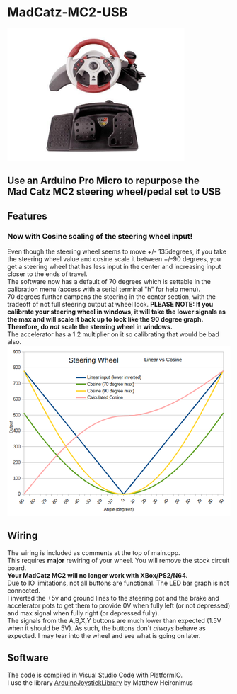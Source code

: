 # MadCatz-MC2-USB
<img src="https://github.com/crstrand/MadCatz-MC2-USB/blob/main/images/Mad Catz MC2.jpg" alt="MadCatz MC2 Racing Wheel" width="400"/><br>
## Use an Arduino Pro Micro to repurpose the <br>Mad Catz MC2 steering wheel/pedal set to USB<br>
## Features
### Now with Cosine scaling of the steering wheel input!<br>
Even though the steering wheel seems to move +/- 135degrees, if you take the steering wheel value and cosine scale it between +/-90 degrees, you get a steering wheel that has less input in the center and increasing input closer to the ends of travel.<br>
The software now has a default of 70 degrees which is settable in the calibration menu (access with a serial terminal "h" for help menu).<br>
70 degrees further dampens the steering in the center section, with the tradeoff of not full steering output at wheel lock.
**PLEASE NOTE: If you calibrate your steering wheel in windows, it will take the lower signals as the max and will scale it back up to look like the 90 degree graph.<br>
Therefore, do *not* scale the steering wheel in windows.**<br>
The accelerator has a 1.2 multiplier on it so calibrating that would be bad also.<br>
![Linear_vs_Cosine_graph.png](Linear_vs_Cosine_graph.png)
## Wiring
The wiring is included as comments at the top of main.cpp.<br>
This requires **major** rewiring of your wheel.  You will remove the stock circuit board.<br>
**Your MadCatz MC2 will no longer work with XBox/PS2/N64.**<br>
Due to IO limitations, not all buttons are functional.  The LED bar graph is not connected.<br>
I inverted the +5v and ground lines to the steering pot and the brake and accelerator pots to get them to provide 0V when fully left (or not depressed) and max signal when fully right (or depressed fully).<br>
The signals from the A,B,X,Y buttons are much lower than expected (1.5V when it should be 5V). As such, the buttons don't *always* behave as expected. I may tear into the wheel and see what is going on later.
## Software
The code is compiled in Visual Studio Code with PlatformIO.<br>
I use the library [ArduinoJoystickLibrary](https://github.com/MHeironimus/ArduinoJoystickLibrary.git) by Matthew Heironimus

